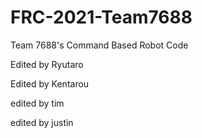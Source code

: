 # FRC-2021-Team7688
 Team 7688's Command Based Robot Code

Edited by Ryutaro

Edited by Kentarou

edited by tim

edited by justin
